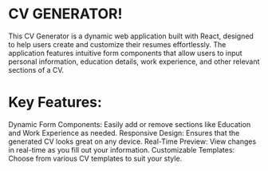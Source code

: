 # CV GENERATOR!
This CV Generator is a dynamic web application built with React, designed to help users create and customize their resumes effortlessly. The application features intuitive form components that allow users to input personal information, education details, work experience, and other relevant sections of a CV.

# Key Features:
Dynamic Form Components: Easily add or remove sections like Education and Work Experience as needed.
Responsive Design: Ensures that the generated CV looks great on any device.
Real-Time Preview: View changes in real-time as you fill out your information.
Customizable Templates: Choose from various CV templates to suit your style.
